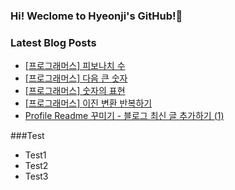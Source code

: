 ### Hi! Weclome to Hyeonji's GitHub!🌱

<!-- BLOG-POST-LIST:START -->
### Latest Blog Posts
- [[프로그래머스] 피보나치 수](http://jjrdd.tistory.com/82)
- [[프로그래머스] 다음 큰 숫자](http://jjrdd.tistory.com/81)
- [[프로그래머스] 숫자의 표현](http://jjrdd.tistory.com/80)
- [[프로그래머스] 이진 변환 반복하기](http://jjrdd.tistory.com/79)
- [Profile Readme 꾸미기 - 블로그 최신 글 추가하기 (1)](http://jjrdd.tistory.com/78)

###Test
- Test1
- Test2
- Test3
